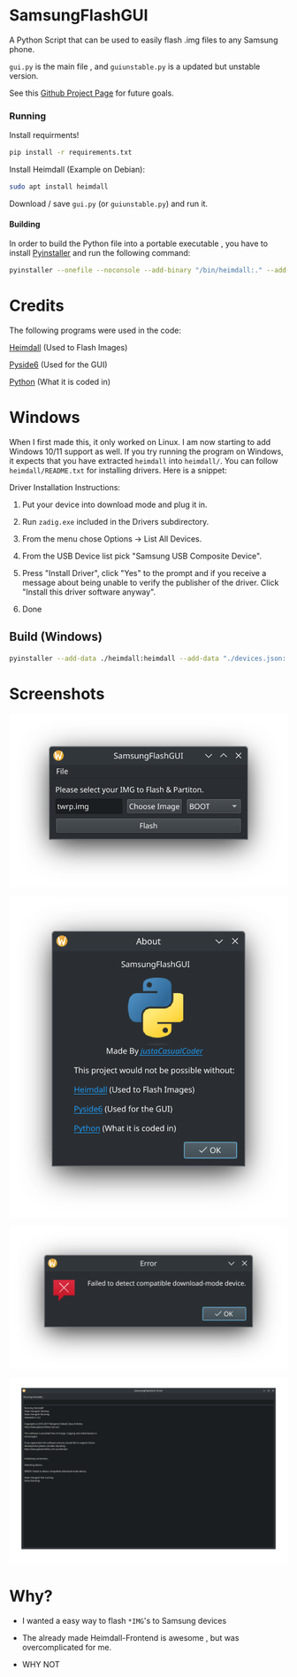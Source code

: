 # SamsungFlashGUI

A Python Script that can be used to easily flash .img files to any Samsung phone. 

`gui.py` is the main file , and `guiunstable.py` is a updated but unstable version.

See this [Github Project Page](https://github.com/users/justaCasualCoder/projects/1/views/1) for future goals.
### Running

Install requirments!

```bash
pip install -r requirements.txt
```

Install Heimdall (Example on Debian):

```bash
sudo apt install heimdall
```

Download / save `gui.py` (or `guiunstable.py`) and run it. 

#### Building

In order to build the Python file into a portable executable , you have to install [Pyinstaller](https://pyinstaller.org/en/stable/) and run the following command:

```bash
pyinstaller --onefile --noconsole --add-binary "/bin/heimdall:." --add-data "$(pwd)/python-logo-only.svg:." gui.py
```

# Credits

The following programs were used in the code:

[Heimdall](https://github.com/Benjamin-Dobell/Heimdall) (Used to Flash Images)

[Pyside6](https://doc.qt.io/qtforpython-6/quickstart.html) (Used for the GUI)

[Python](https://www.python.org/) (What it is coded in)

# Windows
When I first made this, it only worked on Linux. I am now starting to add Windows 10/11 support as well. If you try running the program on Windows, it expects that you have extracted `heimdall` into `heimdall/`. You can follow `heimdall/README.txt` for installing drivers. Here is a snippet:

Driver Installation Instructions:

1. Put your device into download mode and plug it in.

2. Run `zadig.exe` included in the Drivers subdirectory.

3. From the menu chose Options -> List All Devices.

4. From the USB Device list pick "Samsung USB Composite Device".

5. Press "Install Driver", click "Yes" to the prompt and if you receive
       a message about being unable to verify the publisher of the driver.
       Click "Install this driver software anyway".

6. Done
## Build (Windows)
```bash
pyinstaller --add-data ./heimdall:heimdall --add-data "./devices.json:." --add-data "./python-logo-only.svg:." --onefile -w guiunstable.py
```

# Screenshots

![](screenshots/main_window.png "Main Window")

![](screenshots/about_window.png "About Window")

![](screenshots/error_window.png "Error Window")

![](screenshots/flasher_window.png "Flasher Window")

# Why?

- I wanted a easy way to flash `*IMG`'s to Samsung devices

- The already made Heimdall-Frontend is awesome , but was overcomplicated for me.

- WHY NOT
